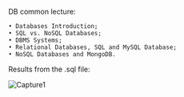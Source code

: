 DB common lecture:
 
    • Databases Introduction;
    • SQL vs. NoSQL Databases;
    • DBMS Systems;
    • Relational Databases, SQL and MySQL Database;
    • NoSQL Databases and MongoDB.

Results from the .sql file: 

![Capture1](https://user-images.githubusercontent.com/45227327/209805222-8b56933a-a58b-4d59-9c33-3fd4e5016201.PNG)
